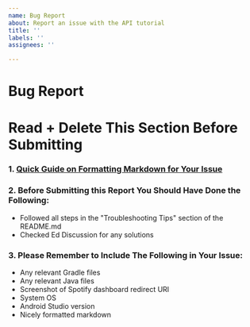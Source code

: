 ```yaml
---
name: Bug Report
about: Report an issue with the API tutorial
title: ''
labels: ''
assignees: ''

---
```


# Bug Report

# Read + Delete This Section Before Submitting

### 1. [Quick Guide on Formatting Markdown for Your Issue](https://www.markdownguide.org/cheat-sheet/)

### 2. Before Submitting this Report You Should Have Done the Following:
- Followed all steps in the "Troubleshooting Tips" section of the README.md
- Checked Ed Discussion for any solutions

### 3. Please Remember to Include The Following in Your Issue:

- Any relevant Gradle files
- Any relevant Java files
- Screenshot of Spotify dashboard redirect URI
- System OS
- Android Studio version
- Nicely formatted markdown